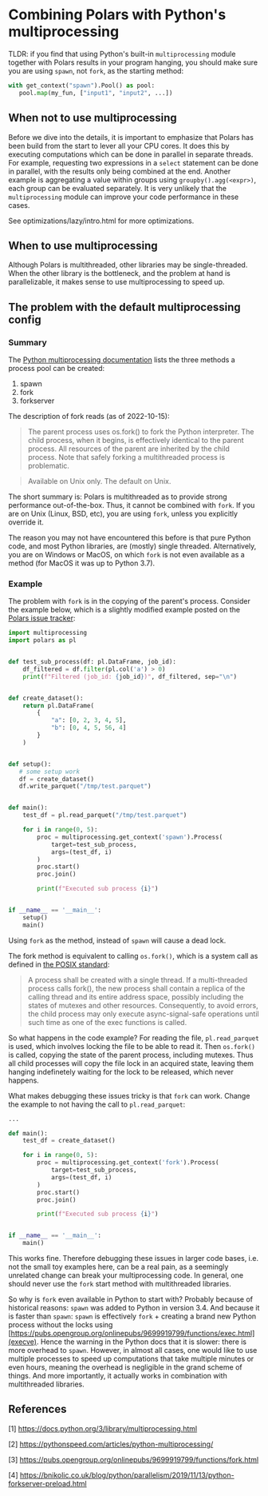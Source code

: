 # Combining Polars with Python's multiprocessing

TLDR: if you find that using Python's built-in `multiprocessing` module together with Polars results in your program hanging, you should make sure you are using `spawn`, not `fork`, as the starting method:

```python
with get_context("spawn").Pool() as pool:
   pool.map(my_fun, ["input1", "input2", ...])
```


## When not to use multiprocessing
Before we dive into the details, it is important to emphasize that Polars has been build from the start to lever all your CPU cores. 
It does this by executing computations which can be done in parallel in separate threads.
For example, requesting two expressions in a `select` statement can be done in parallel, with the results only being combined at the end.
Another example is aggregating a value within groups using `groupby().agg(<expr>)`, each group can be evaluated separately.
It is very unlikely that the `multiprocessing` module can improve your code performance in these cases.

See optimizations/lazy/intro.html for more optimizations.

## When to use multiprocessing
Although Polars is multithreaded, other libraries may be single-threaded.
When the other library is the bottleneck, and the problem at hand is parallelizable, it makes sense to use multiprocessing to speed up.

## The problem with the default multiprocessing config
### Summary
The [Python multiprocessing documentation](https://docs.python.org/3/library/multiprocessing.html) lists the three methods a process pool can be created:
1. spawn
2. fork
3. forkserver

The description of fork reads (as of 2022-10-15):
> The parent process uses os.fork() to fork the Python interpreter. The child process, when it begins, is effectively identical to the parent process. All resources of the  parent are inherited by the child process. Note that safely forking a multithreaded process is problematic.

> Available on Unix only. The default on Unix.

The short summary is: Polars is multithreaded as to provide strong performance out-of-the-box.
Thus, it cannot be combined with `fork`.
If you are on Unix (Linux, BSD, etc), you are using `fork`, unless you explicitly override it.

The reason you may not have encountered this before is that pure Python code, and most Python libraries, are (mostly) single threaded.
Alternatively, you are on Windows or MacOS, on which `fork` is not even available as a method (for MacOS it was up to Python 3.7).


### Example

The problem with `fork` is in the copying of the parent's process.
Consider the example below, which is a slightly modified example posted on the [Polars issue tracker](https://github.com/pola-rs/polars/issues/3144):

```python
import multiprocessing
import polars as pl


def test_sub_process(df: pl.DataFrame, job_id):
    df_filtered = df.filter(pl.col('a') > 0)
    print(f"Filtered (job_id: {job_id})", df_filtered, sep="\n")


def create_dataset():
    return pl.DataFrame(
        {
            "a": [0, 2, 3, 4, 5],
            "b": [0, 4, 5, 56, 4]
        }
    )


def setup():
   # some setup work
   df = create_dataset()
   df.write_parquet("/tmp/test.parquet")


def main():
    test_df = pl.read_parquet("/tmp/test.parquet")

    for i in range(0, 5):
        proc = multiprocessing.get_context('spawn').Process(
            target=test_sub_process,
            args=(test_df, i)
        )
        proc.start()
        proc.join()

        print(f"Executed sub process {i}")


if __name__ == '__main__':
    setup()
    main()
```

Using `fork` as the method,  instead of `spawn` will cause a dead lock.

The fork method is equivalent to calling `os.fork()`, which is a system call as defined in [the POSIX standard](https://pubs.opengroup.org/onlinepubs/9699919799/functions/fork.html):

> A process shall be created with a single thread. If a multi-threaded process calls fork(), the new process shall contain a replica of the calling thread and its entire address space, possibly including the states of mutexes and other resources. Consequently, to avoid errors, the child process may only execute async-signal-safe operations until such time as one of the exec functions is called.

So what happens in the code example? 
For reading the file, `pl.read_parquet` is used, which involves locking the file to be able to read it.
Then `os.fork()` is called, copying the state of the parent process, including mutexes.
Thus all child processes will copy the file lock in an acquired state, leaving them hanging indefinetely waiting for the lock to be released, which never happens.

What makes debugging these issues tricky is that `fork` can work.
Change the example to not having the call to `pl.read_parquet`:

```python
... 

def main():
    test_df = create_dataset()

    for i in range(0, 5):
        proc = multiprocessing.get_context('fork').Process(
            target=test_sub_process,
            args=(test_df, i)
        )
        proc.start()
        proc.join()

        print(f"Executed sub process {i}")


if __name__ == '__main__':
    main()
```

This works fine. 
Therefore debugging these issues in larger code bases, i.e. not the small toy examples here, can be a real pain, as a seemingly unrelated change can break your multiprocessing code.
In general, one should never use the `fork` start method with multithreaded libraries.

So why is `fork` even available in Python to start with?
Probably because of historical reasons: `spawn` was added to Python in version 3.4.
And because it is faster than `spawn`: `spawn` is effectively `fork` + creating a brand new Python process without the locks using [https://pubs.opengroup.org/onlinepubs/9699919799/functions/exec.html](execve). 
Hence the warning in the Python docs that it is slower: there is more overhead to `spawn`.
However, in almost all cases, one would like to use multiple processes to speed up computations that take multiple minutes or even hours, meaning the overhead is negligible in the grand scheme of things. 
And more importantly, it actually works in combination with multithreaded libraries.


## References
[1] https://docs.python.org/3/library/multiprocessing.html

[2] https://pythonspeed.com/articles/python-multiprocessing/

[3] https://pubs.opengroup.org/onlinepubs/9699919799/functions/fork.html

[4] https://bnikolic.co.uk/blog/python/parallelism/2019/11/13/python-forkserver-preload.html
